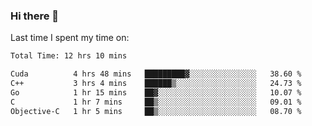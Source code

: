 ### Hi there 👋

<!--
**Grav1tum/Grav1tum** is a ✨ _special_ ✨ repository because its `README.md` (this file) appears on your GitHub profile.

Here are some ideas to get you started:

- 🔭 I’m currently working on ...
- 🌱 I’m currently learning ...
- 👯 I’m looking to collaborate on ...
- 🤔 I’m looking for help with ...
- 💬 Ask me about ...
- 📫 How to reach me: ...
- 😄 Pronouns: ...
- ⚡ Fun fact: ...
-->
Last time I spent my time on:
<!--START_SECTION:waka-->

```txt
Total Time: 12 hrs 10 mins

Cuda          4 hrs 48 mins   █████████▓░░░░░░░░░░░░░░░   38.60 %
C++           3 hrs 4 mins    ██████▒░░░░░░░░░░░░░░░░░░   24.73 %
Go            1 hr 15 mins    ██▓░░░░░░░░░░░░░░░░░░░░░░   10.07 %
C             1 hr 7 mins     ██▒░░░░░░░░░░░░░░░░░░░░░░   09.01 %
Objective-C   1 hr 5 mins     ██▒░░░░░░░░░░░░░░░░░░░░░░   08.70 %
```

<!--END_SECTION:waka-->
